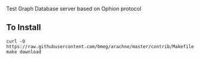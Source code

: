 
Test Graph Database server based on Ophion protocol

To Install
----------
```
curl -O https://raw.githubusercontent.com/bmeg/arachne/master/contrib/Makefile
make download
```




